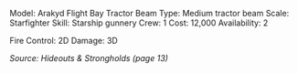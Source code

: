 Model: Arakyd Flight Bay Tractor Beam
Type: Medium tractor beam
Scale: Starfighter
Skill: Starship gunnery
Crew: 1
Cost: 12,000
Availability: 2

Fire Control: 2D
Damage: 3D

*Source: Hideouts & Strongholds (page 13)*